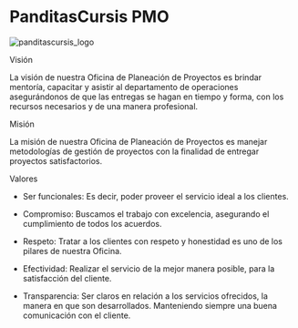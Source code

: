# PanditasCursis PMO

![panditascursis_logo](https://imgur.com/a/JlEN6e2)

Visión

La visión de nuestra Oficina de Planeación de Proyectos es brindar mentoría, capacitar y asistir al departamento de operaciones asegurándonos de que las entregas se hagan en tiempo y forma, con los recursos necesarios y de una manera profesional.


Misión

La misión de nuestra Oficina de Planeación de Proyectos es manejar metodologías de gestión de proyectos con la finalidad de entregar proyectos satisfactorios.


Valores

- Ser funcionales: 
Es decir, poder proveer el servicio ideal a los clientes.

- Compromiso: 
Buscamos el trabajo con excelencia, asegurando el cumplimiento de todos los acuerdos.

- Respeto: 
Tratar a los clientes con respeto y honestidad es uno de los pilares de nuestra Oficina.

- Efectividad: 
Realizar el servicio de la mejor manera posible, para la satisfacción del cliente.

- Transparencia: 
Ser claros en relación a los servicios ofrecidos, la manera en que son desarrollados. Manteniendo siempre una buena comunicación con el cliente.

